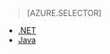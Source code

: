 > [AZURE.SELECTOR]
- [.NET](storage-client-side-encryption)
- [Java](storage-client-side-encryption-java)

